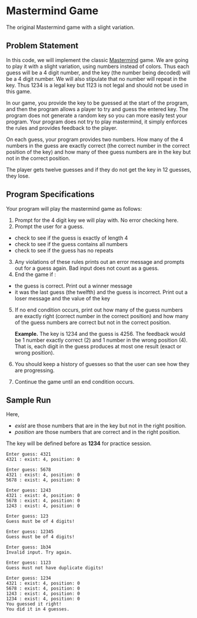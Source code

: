 
# Mastermind Game

The original Mastermind game with a slight variation.

## Problem Statement

In this code, we will implement the classic [Mastermind](https://en.wikipedia.org/wiki/Mastermind_(board_game)) game.
We are going to play it with a slight variation, using numbers instead of colors. Thus each guess will be a 4 digit number, and the key (the number being decoded) will be a 4 digit number. We will also stipulate that no number will repeat in the key. Thus 1234 is a legal key but 1123 is not legal and should not be used in this game.

In our game, you provide the key to be guessed at the start of the program, and then the program allows a player to try and guess the entered key. The program does not generate a random key so you can more easily test your program. Your program does not try to play mastermind, it simply enforces the rules and provides feedback to the player.

On each guess, your program provides two numbers. How many of the 4 numbers in the guess are exactly correct (the correct number in the correct position of the key) and how many of thee guess numbers are in the key but not in the correct position.

The player gets twelve guesses and if they do not get the key in 12 guesses, they lose.

## Program Specifications

Your program will play the mastermind game as follows:

1. Prompt for the 4 digit key we will play with. No error checking here.
2. Prompt the user for a guess.
- check to see if the guess is exactly of length 4
- check to see if the guess contains all numbers
- check to see if the guess has no repeats
3. Any violations of these rules prints out an error message and prompts out for a guess again. Bad input does not count as a guess.
4. End the game if :
- the guess is correct. Print out a winner message
- it was the last guess (the twelfth) and the guess is incorrect. Print out a loser message and the value of the key
5. If no end condition occurs, print out how many of the guess numbers are exactly right (correct number in the correct position) and how many of the guess numbers are correct but not in the correct position.

    **Example.** The key is 1234 and the guess is 4256. The feedback would be 1 number exactly correct (2) and 1 number in the wrong position (4). That is, each digit in the guess produces at most one result (exact or wrong position).

6. You should keep a history of guesses so that the user can see how they are progressing.
7. Continue the game until an end condition occurs.

## Sample Run

Here,
- _exist_ are those numbers that are in the key but not in the right position.
- _position_ are those numbers that are correct and in the right position.

The key will be defined before as **1234** for practice session.


```
Enter guess: 4321
4321 : exist: 4, position: 0

Enter guess: 5678
4321 : exist: 4, position: 0
5678 : exist: 4, position: 0

Enter guess: 1243
4321 : exist: 4, position: 0
5678 : exist: 4, position: 0
1243 : exist: 4, position: 0

Enter guess: 123
Guess must be of 4 digits!

Enter guess: 12345
Guess must be of 4 digits!

Enter guess: 1b34
Invalid input. Try again.

Enter guess: 1123
Guess must not have duplicate digits!

Enter guess: 1234
4321 : exist: 4, position: 0
5678 : exist: 4, position: 0
1243 : exist: 4, position: 0
1234 : exist: 4, position: 0
You guessed it right!
You did it in 4 guesses.
```

